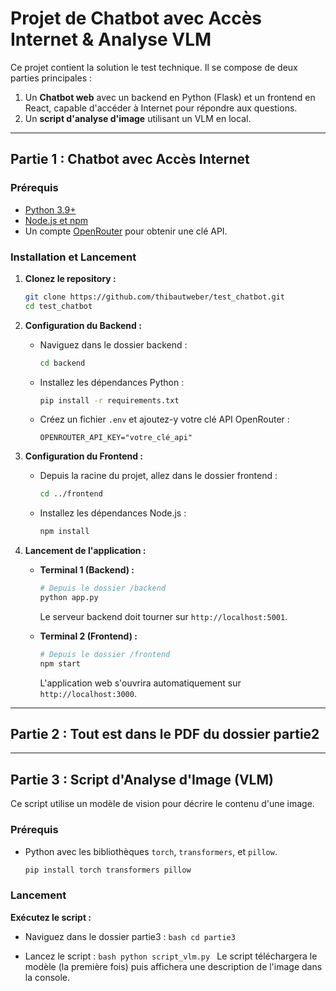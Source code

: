 # Projet de Chatbot avec Accès Internet & Analyse VLM

Ce projet contient la solution le test technique. Il se compose de deux parties principales :

1.  Un **Chatbot web** avec un backend en Python (Flask) et un frontend en React, capable d'accéder à Internet pour répondre aux questions.
2.  Un **script d'analyse d'image** utilisant un VLM en local.

---

## Partie 1 : Chatbot avec Accès Internet

### Prérequis

* [Python 3.9+](https://www.python.org/)
* [Node.js et npm](https://nodejs.org/en/)
* Un compte [OpenRouter](https://openrouter.ai/) pour obtenir une clé API.

### Installation et Lancement

1.  **Clonez le repository :**
    ```bash
    git clone https://github.com/thibautweber/test_chatbot.git
    cd test_chatbot
    ```

2.  **Configuration du Backend :**
    * Naviguez dans le dossier backend :
        ```bash
        cd backend
        ```
    * Installez les dépendances Python :
        ```bash
        pip install -r requirements.txt
        ```
    * Créez un fichier `.env` et ajoutez-y votre clé API OpenRouter :
        ```
        OPENROUTER_API_KEY="votre_clé_api"
        ```

3.  **Configuration du Frontend :**
    * Depuis la racine du projet, allez dans le dossier frontend :
        ```bash
        cd ../frontend 
        ```
    * Installez les dépendances Node.js :
        ```bash
        npm install
        ```

4.  **Lancement de l'application :**
    * **Terminal 1 (Backend) :**
        ```bash
        # Depuis le dossier /backend
        python app.py
        ```
        Le serveur backend doit tourner sur `http://localhost:5001`.

    * **Terminal 2 (Frontend) :**
        ```bash
        # Depuis le dossier /frontend
        npm start
        ```
        L'application web s'ouvrira automatiquement sur `http://localhost:3000`.

---

## Partie 2 : Tout est dans le PDF du dossier partie2

---

## Partie 3 : Script d'Analyse d'Image (VLM)

Ce script utilise un modèle de vision pour décrire le contenu d'une image.

### Prérequis

* Python avec les bibliothèques `torch`, `transformers`, et `pillow`.
    ```bash
    pip install torch transformers pillow
    ```


### Lancement

**Exécutez le script :**
* Naviguez dans le dossier partie3 :
        ```bash
        cd partie3
        ```

* Lancez le script :
        ```bash
        python script_vlm.py
        ```
    Le script téléchargera le modèle (la première fois) puis affichera une description de l'image dans la console.